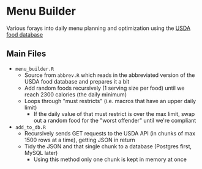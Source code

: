 # Menu Builder

Various forays into daily menu planning and optimization using the [USDA food database](https://ndb.nal.usda.gov/ndb/doc/index)


## Main Files
* `menu_builder.R` 
	* Source from `abbrev.R` which reads in the abbreviated version of the USDA food database and prepares it a bit
	* Add random foods recursively (1 serving size per food) until we reach 2300 calories (the daily minimum)
	* Loops through "must restricts" (i.e. macros that have an upper daily limit)
	    * If the daily value of that must restrict is over the max limit, swap out a random food for the "worst offender" until we're compliant
* `add_to_db.R`
	* Recursively sends GET requests to the USDA API (in chunks of max 1500 rows at a time), getting JSON in return
	* Tidy the JSON and that single chunk to a database (Postgres first, MySQL later)
	    * Using this method only one chunk is kept in memory at once